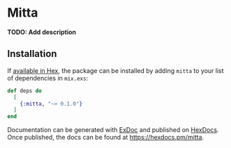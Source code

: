 # Mitta

**TODO: Add description**

## Installation

If [available in Hex](https://hex.pm/docs/publish), the package can be installed
by adding `mitta` to your list of dependencies in `mix.exs`:

```elixir
def deps do
  [
    {:mitta, "~> 0.1.0"}
  ]
end
```

Documentation can be generated with [ExDoc](https://github.com/elixir-lang/ex_doc)
and published on [HexDocs](https://hexdocs.pm). Once published, the docs can
be found at <https://hexdocs.pm/mitta>.

